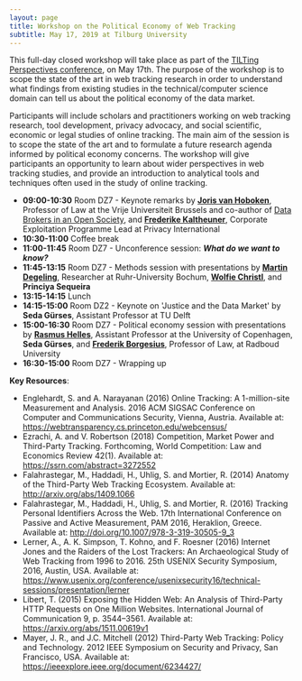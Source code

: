 ```yaml
---
layout: page
title: Workshop on the Political Economy of Web Tracking
subtitle: May 17, 2019 at Tilburg University
---
```


This full-day closed workshop will take place as part of the [TILTing Perspectives conference](http://www.tilburguniversity.edu/research/institutes-and-research-groups/tilt/events/tilting-perspectives/), on May 17th. The purpose of the workshop is to scope the state of the art in web tracking research in order to understand what findings from existing studies in the technical/computer science domain can tell us about the political economy of the data market.

Participants will include scholars and practitioners working on web tracking research, tool development, privacy advocacy, and social scientific, economic or legal studies of online tracking. The main aim of the session is to scope the state of the art and to formulate a future research agenda informed by political economy concerns. The workshop will give participants an opportunity to learn about wider perspectives in web tracking studies, and provide an introduction to analytical tools and techniques often used in the study of online tracking.

- **09:00-10:30** Room DZ7 - Keynote remarks by [**Joris van Hoboken**](http://www.jorisvanhoboken.nl/), Professor of Law at the Vrije Universiteit Brussels and co-author of [Data Brokers in an Open Society](https://www.opensocietyfoundations.org/reports/data-brokers-open-society), and [**Frederike Kaltheuner**](https://privacyinternational.org/people/914/frederike-kaltheuner), Corporate Exploitation Programme Lead at Privacy International    
- **10:30-11:00** Coffee break  
- **11:00-11:45** Room DZ7 - Unconference session: **_What do we want to know?_**  
- **11:45-13:15** Room DZ7 - Methods session with presentations by [**Martin Degeling**](https://martin.degeling.com/), Researcher at Ruhr-University Bochum, [**Wolfie Christl**](https://wolfie.crackedlabs.org), and **Princiya Sequeira**   
- **13:15-14:15** Lunch  
- **14:15-15:00** Room DZ2 - Keynote on 'Justice and the Data Market' by **Seda Gürses**, Assistant Professor at TU Delft  
- **15:00-16:30** Room DZ7 - Political economy session with presentations by [**Rasmus Helles**](https://mcc.ku.dk/staff/?pure=en/persons/149580), Assistant Professor at the University of Copenhagen, **Seda Gürses**, and [**Frederik Borgesius**](https://www.ivir.nl/employee/zuiderveen-borgesius), Professor of Law, at Radboud University  
- **16:30-15:00** Room DZ7 - Wrapping up

**Key Resources**:
- Englehardt, S. and A. Narayanan (2016) Online Tracking: A 1-million-site Measurement and Analysis. 2016 ACM SIGSAC Conference on Computer and Communications Security, Vienna, Austria. Available at: https://webtransparency.cs.princeton.edu/webcensus/
- Ezrachi, A. and V. Robertson (2018) Competition, Market Power and Third-Party Tracking. Forthcoming, World Competition: Law and Economics Review 42(1). Available at: https://ssrn.com/abstract=3272552
- Falahrastegar, M., Haddadi, H., Uhlig, S. and Mortier, R. (2014) Anatomy of the Third-Party Web Tracking Ecosystem. Available at: http://arxiv.org/abs/1409.1066
- Falahrastegar, M., Haddadi, H., Uhlig, S. and Mortier, R. (2016) Tracking Personal Identifiers Across the Web. 17th International Conference on Passive and Active Measurement, PAM 2016, Heraklion, Greece. Available at: http://doi.org/10.1007/978-3-319-30505-9_3 
- Lerner, A., A. K. Simpson, T. Kohno, and F. Roesner (2016) Internet Jones and the Raiders of the Lost Trackers: An Archaeological Study of Web Tracking from 1996 to 2016. 25th USENIX Security Symposium, 2016, Austin, USA. Available at: https://www.usenix.org/conference/usenixsecurity16/technical-sessions/presentation/lerner 
- Libert, T. (2015) Exposing the Hidden Web: An Analysis of Third-Party HTTP Requests on One Million Websites. International Journal of Communication 9, p. 3544–3561. Available at: https://arxiv.org/abs/1511.00619v1
- Mayer, J. R., and J.C. Mitchell (2012) Third-Party Web Tracking: Policy and Technology. 2012 IEEE Symposium on Security and Privacy, San Francisco, USA. Available at: https://ieeexplore.ieee.org/document/6234427/
